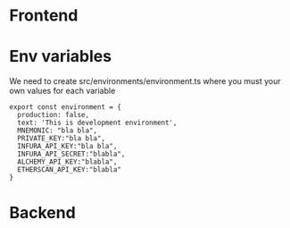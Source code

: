 # Frontend

# Env variables
We need to create src/environments/environment.ts
where you must your own values for each variable

```
export const environment = {
  production: false,
  text: 'This is development environment',
  MNEMONIC: "bla bla",
  PRIVATE_KEY:"bla bla",
  INFURA_API_KEY:"bla bla",
  INFURA_API_SECRET:"blabla",
  ALCHEMY_API_KEY:"blabla",
  ETHERSCAN_API_KEY:"blabla"
}

```

# Backend
